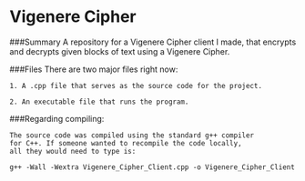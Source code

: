 Vigenere Cipher
===============

###Summary
A repository for a Vigenere Cipher client I made, that encrypts 
and decrypts given blocks of text using a Vigenere Cipher.

###Files
There are two major files right now: 

    1. A .cpp file that serves as the source code for the project.
    
    2. An executable file that runs the program.
   
###Regarding compiling: 
     
    The source code was compiled using the standard g++ compiler 
    for C++. If someone wanted to recompile the code locally,
    all they would need to type is: 
     
    g++ -Wall -Wextra Vigenere_Cipher_Client.cpp -o Vigenere_Cipher_Client
        
